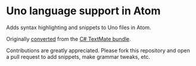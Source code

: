 # Uno language support in Atom

Adds syntax highlighting and snippets to Uno files in Atom.

Originally [converted](http://atom.io/docs/latest/converting-a-text-mate-bundle)
from the [C# TextMate bundle](https://github.com/wintermi/csharp-tmbundle).

Contributions are greatly appreciated. Please fork this repository and open a
pull request to add snippets, make grammar tweaks, etc.
